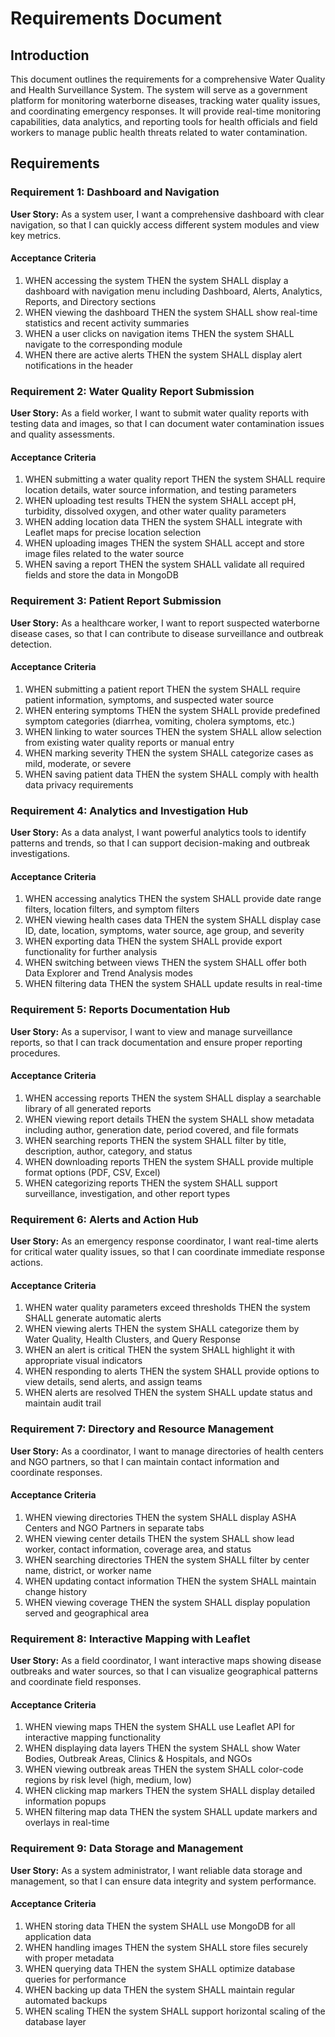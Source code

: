 # Requirements Document

## Introduction

This document outlines the requirements for a comprehensive Water Quality and Health Surveillance System. The system will serve as a government platform for monitoring waterborne diseases, tracking water quality issues, and coordinating emergency responses. It will provide real-time monitoring capabilities, data analytics, and reporting tools for health officials and field workers to manage public health threats related to water contamination.

## Requirements

### Requirement 1: Dashboard and Navigation

**User Story:** As a system user, I want a comprehensive dashboard with clear navigation, so that I can quickly access different system modules and view key metrics.

#### Acceptance Criteria

1. WHEN accessing the system THEN the system SHALL display a dashboard with navigation menu including Dashboard, Alerts, Analytics, Reports, and Directory sections
2. WHEN viewing the dashboard THEN the system SHALL show real-time statistics and recent activity summaries
3. WHEN a user clicks on navigation items THEN the system SHALL navigate to the corresponding module
4. WHEN there are active alerts THEN the system SHALL display alert notifications in the header

### Requirement 2: Water Quality Report Submission

**User Story:** As a field worker, I want to submit water quality reports with testing data and images, so that I can document water contamination issues and quality assessments.

#### Acceptance Criteria

1. WHEN submitting a water quality report THEN the system SHALL require location details, water source information, and testing parameters
2. WHEN uploading test results THEN the system SHALL accept pH, turbidity, dissolved oxygen, and other water quality parameters
3. WHEN adding location data THEN the system SHALL integrate with Leaflet maps for precise location selection
4. WHEN uploading images THEN the system SHALL accept and store image files related to the water source
5. WHEN saving a report THEN the system SHALL validate all required fields and store the data in MongoDB

### Requirement 3: Patient Report Submission

**User Story:** As a healthcare worker, I want to report suspected waterborne disease cases, so that I can contribute to disease surveillance and outbreak detection.

#### Acceptance Criteria

1. WHEN submitting a patient report THEN the system SHALL require patient information, symptoms, and suspected water source
2. WHEN entering symptoms THEN the system SHALL provide predefined symptom categories (diarrhea, vomiting, cholera symptoms, etc.)
3. WHEN linking to water sources THEN the system SHALL allow selection from existing water quality reports or manual entry
4. WHEN marking severity THEN the system SHALL categorize cases as mild, moderate, or severe
5. WHEN saving patient data THEN the system SHALL comply with health data privacy requirements

### Requirement 4: Analytics and Investigation Hub

**User Story:** As a data analyst, I want powerful analytics tools to identify patterns and trends, so that I can support decision-making and outbreak investigations.

#### Acceptance Criteria

1. WHEN accessing analytics THEN the system SHALL provide date range filters, location filters, and symptom filters
2. WHEN viewing health cases data THEN the system SHALL display case ID, date, location, symptoms, water source, age group, and severity
3. WHEN exporting data THEN the system SHALL provide export functionality for further analysis
4. WHEN switching between views THEN the system SHALL offer both Data Explorer and Trend Analysis modes
5. WHEN filtering data THEN the system SHALL update results in real-time

### Requirement 5: Reports Documentation Hub

**User Story:** As a supervisor, I want to view and manage surveillance reports, so that I can track documentation and ensure proper reporting procedures.

#### Acceptance Criteria

1. WHEN accessing reports THEN the system SHALL display a searchable library of all generated reports
2. WHEN viewing report details THEN the system SHALL show metadata including author, generation date, period covered, and file formats
3. WHEN searching reports THEN the system SHALL filter by title, description, author, category, and status
4. WHEN downloading reports THEN the system SHALL provide multiple format options (PDF, CSV, Excel)
5. WHEN categorizing reports THEN the system SHALL support surveillance, investigation, and other report types

### Requirement 6: Alerts and Action Hub

**User Story:** As an emergency response coordinator, I want real-time alerts for critical water quality issues, so that I can coordinate immediate response actions.

#### Acceptance Criteria

1. WHEN water quality parameters exceed thresholds THEN the system SHALL generate automatic alerts
2. WHEN viewing alerts THEN the system SHALL categorize them by Water Quality, Health Clusters, and Query Response
3. WHEN an alert is critical THEN the system SHALL highlight it with appropriate visual indicators
4. WHEN responding to alerts THEN the system SHALL provide options to view details, send alerts, and assign teams
5. WHEN alerts are resolved THEN the system SHALL update status and maintain audit trail

### Requirement 7: Directory and Resource Management

**User Story:** As a coordinator, I want to manage directories of health centers and NGO partners, so that I can maintain contact information and coordinate responses.

#### Acceptance Criteria

1. WHEN viewing directories THEN the system SHALL display ASHA Centers and NGO Partners in separate tabs
2. WHEN viewing center details THEN the system SHALL show lead worker, contact information, coverage area, and status
3. WHEN searching directories THEN the system SHALL filter by center name, district, or worker name
4. WHEN updating contact information THEN the system SHALL maintain change history
5. WHEN viewing coverage THEN the system SHALL display population served and geographical area

### Requirement 8: Interactive Mapping with Leaflet

**User Story:** As a field coordinator, I want interactive maps showing disease outbreaks and water sources, so that I can visualize geographical patterns and coordinate field responses.

#### Acceptance Criteria

1. WHEN viewing maps THEN the system SHALL use Leaflet API for interactive mapping functionality
2. WHEN displaying data layers THEN the system SHALL show Water Bodies, Outbreak Areas, Clinics & Hospitals, and NGOs
3. WHEN viewing outbreak areas THEN the system SHALL color-code regions by risk level (high, medium, low)
4. WHEN clicking map markers THEN the system SHALL display detailed information popups
5. WHEN filtering map data THEN the system SHALL update markers and overlays in real-time

### Requirement 9: Data Storage and Management

**User Story:** As a system administrator, I want reliable data storage and management, so that I can ensure data integrity and system performance.

#### Acceptance Criteria

1. WHEN storing data THEN the system SHALL use MongoDB for all application data
2. WHEN handling images THEN the system SHALL store files securely with proper metadata
3. WHEN querying data THEN the system SHALL optimize database queries for performance
4. WHEN backing up data THEN the system SHALL maintain regular automated backups
5. WHEN scaling THEN the system SHALL support horizontal scaling of the database layer